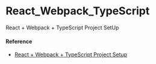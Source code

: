 # React_Webpack_TypeScript
React + Webpack + TypeScript Project SetUp

#### Reference

- [React + Webpack + TypeScript Project Setup](https://morioh.com/p/f8b2ba405c7a/react-webpack-typescript-project-setup)